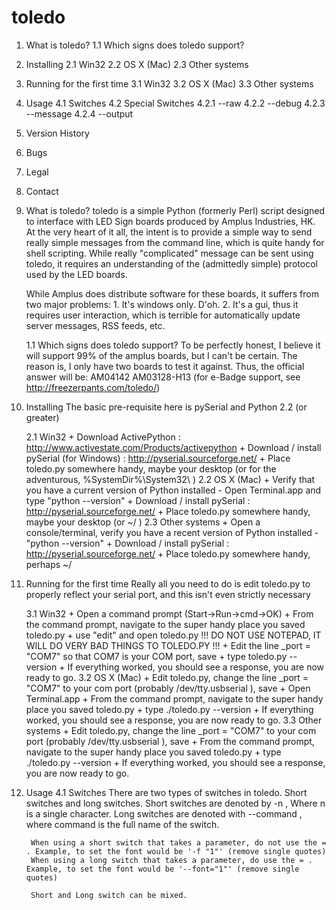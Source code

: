 # toledo
1. What is toledo?
 1.1 Which signs does toledo support?
2. Installing
 2.1 Win32
 2.2 OS X (Mac)
 2.3 Other systems
3. Running for the first time
 3.1 Win32
 3.2 OS X (Mac)
 3.3 Other systems
4. Usage
 4.1 Switches
 4.2 Special Switches
  4.2.1 --raw
  4.2.2 --debug
  4.2.3 --message
  4.2.4 --output
5. Version History
6. Bugs
7. Legal
8. Contact

1. What is toledo?
    toledo is a simple Python (formerly Perl) script designed to interface with LED Sign boards produced by Amplus Industries, HK.
    At the very heart of it all, the intent is to provide a simple way to send really simple messages from the command line, which is
    quite handy for shell scripting. While really "complicated" message can be sent using toledo, it requires an understanding of the
    (admittedly simple) protocol used by the LED boards.
    
    While Amplus does distribute software for these boards, it suffers from two major problems:
        1. It's windows only. D'oh.
        2. It's a gui, thus it requires user interaction, which is terrible for automatically update server messages, RSS feeds, etc.
    
    1.1 Which signs does toledo support?
        To be perfectly honest, I believe it will support 99% of the amplus boards, but I can't be certain. The reason is, I only have two boards
        to test it against. Thus, the official answer will be:
        AM04142
        AM03128-H13
        (for e-Badge support, see http://freezerpants.com/toledo/)
        
2. Installing
    The basic pre-requisite here is pySerial and Python 2.2 (or greater)
    
    2.1 Win32
        + Download ActivePython : http://www.activestate.com/Products/activepython
        + Download / install pySerial (for Windows) : http://pyserial.sourceforge.net/
        + Place toledo.py somewhere handy, maybe your desktop (or for the adventurous, %SystemDir%\System32\ )
    2.2 OS X (Mac)
        + Verify that you have a current version of Python installed -
            Open Terminal.app and type "python --version"
        + Download / install pySerial : http://pyserial.sourceforge.net/
        + Place toledo.py somewhere handy, maybe your desktop (or ~/ )
    2.3 Other systems
        + Open a console/terminal, verify you have a recent version of Python installed -
            "python --version"
        + Download / install pySerial : http://pyserial.sourceforge.net/
        + Place toledo.py somewhere handy, perhaps ~/
        
3. Running for the first time
    Really all you need to do is edit toledo.py to properly reflect your serial port, and this isn't even strictly necessary

    3.1 Win32
        + Open a command prompt (Start->Run->cmd->OK)
        + From the command prompt, navigate to the super handy place you saved toledo.py
        + use "edit" and open toledo.py
            !!! DO NOT USE NOTEPAD, IT WILL DO VERY BAD THINGS TO TOLEDO.PY !!!
        + Edit the line _port = "COM7" so that COM7 is your COM port, save
        + type toledo.py --version
        + If everything worked, you should see a response, you are now ready to go.
    3.2 OS X (Mac)
        + Edit toledo.py, change the line _port = "COM7" to your com port (probably /dev/tty.usbserial ), save
        + Open Terminal.app
        + From the command prompt, navigate to the super handy place you saved toledo.py
        + type ./toledo.py --version
        + If everything worked, you should see a response, you are now ready to go.
    3.3 Other systems
        + Edit toledo.py, change the line _port = "COM7" to your com port (probably /dev/tty.usbserial ), save
        + From the command prompt, navigate to the super handy place you saved toledo.py
        + type ./toledo.py --version
        + If everything worked, you should see a response, you are now ready to go.
        
4. Usage
    4.1 Switches
        There are two types of switches in toledo. Short switches and long switches. Short switches are denoted by -n , Where n is a single character.
        Long switches are denoted with --command , where command is the full name of the switch.
    
        When using a short switch that takes a parameter, do not use the = . Example, to set the font would be '-f "1"' (remove single quotes)
        When using a long switch that takes a parameter, do use the = . Example, to set the font would be '--font="1"' (remove single quotes)
    
        Short and Long switch can be mixed.
    